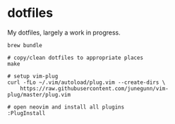 # dotfiles

My dotfiles, largely a work in progress.

```
brew bundle

# copy/clean dotfiles to appropriate places
make

# setup vim-plug
curl -fLo ~/.vim/autoload/plug.vim --create-dirs \
    https://raw.githubusercontent.com/junegunn/vim-plug/master/plug.vim

# open neovim and install all plugins
:PlugInstall
